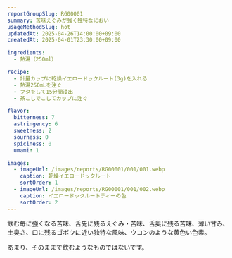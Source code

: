 ```yaml
---
reportGroupSlug: RG00001
summary: 苦味えぐみが強く独特なにおい
usageMethodSlug: hot
updatedAt: 2025-04-26T14:00:00+09:00
createdAt: 2025-04-01T23:30:00+09:00

ingredients:
  - 熱湯（250ml）

recipe:
  - 計量カップに乾燥イエロードックルート(3g)を入れる
  - 熱湯250mLを注ぐ
  - フタをして15分間浸出
  - 茶こしでこしてカップに注ぐ

flavor:
  bitterness: 7
  astringency: 6
  sweetness: 2
  sourness: 0
  spiciness: 0
  umami: 1

images:
  - imageUrl: /images/reports/RG00001/001/001.webp
    caption: 乾燥イエロードックルート
    sortOrder: 1
  - imageUrl: /images/reports/RG00001/001/002.webp
    caption: イエロードックルートティーの色
    sortOrder: 2
---
```


飲む毎に強くなる苦味、舌先に残るえぐみ・苦味、舌奥に残る苦味、薄い甘み、土臭さ、口に残るゴボウに近い独特な風味、ウコンのような黄色い色素。

あまり、そのままで飲むようなものではないです。